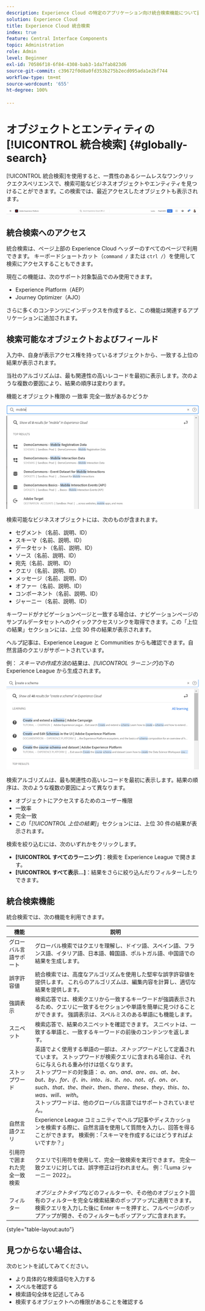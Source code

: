 ```yaml
---
description: Experience Cloud の特定のアプリケーション向け統合検索機能について説明します。
solution: Experience Cloud
title: Experience Cloud 統合検索
index: true
feature: Central Interface Components
topic: Administration
role: Admin
level: Beginner
exl-id: 70586f18-6f84-4308-bab3-1da7fab823d6
source-git-commit: c39672f0d8a0fd353b275b2ecd095ada1e2bf744
workflow-type: tm+mt
source-wordcount: '655'
ht-degree: 100%

---
```


# オブジェクトとエンティティの[!UICONTROL 統合検索] {#globally-search}

[!UICONTROL 統合検索]を使用すると、一貫性のあるシームレスなワンクリックエクスペリエンスで、検索可能なビジネスオブジェクトやエンティティを見つけることができます。この検索では、最近アクセスしたオブジェクトも表示されます。

![オブジェクトとエンティティのグローバル検索](../assets/platform-search.png)

## 統合検索へのアクセス

統合検索は、ページ上部の Experience Cloud ヘッダーのすべてのページで利用できます。 キーボードショートカット（`command /` または `ctrl /`）を使用して検索にアクセスすることもできます。

現在この機能は、次のサポート対象製品でのみ使用できます。

* Experience Platform（AEP）
* Journey Optimizer（AJO）

さらに多くのコンテンツにインデックスを作成すると、この機能は関連するアプリケーションに追加されます。

## 検索可能なオブジェクトおよびフィールド

入力中、自身が表示アクセス権を持っているオブジェクトから、一致する上位の結果が表示されます。

当社のアルゴリズムは、最も関連性の高いレコードを最初に表示します。次のような複数の要因により、結果の順序は変わります。

機能とオブジェクト権限の
一致率
完全一致があるかどうか

![Experience Cloud の統合検索](../assets/unified-search-results.png)

検索可能なビジネスオブジェクトには、次のものが含まれます。

* セグメント（名前、説明、ID）
* スキーマ（名前、説明、ID）
* データセット（名前、説明、ID）
* ソース（名前、説明、ID）
* 宛先（名前、説明、ID）
* クエリ（名前、説明、ID）
* メッセージ（名前、説明、ID）
* オファー（名前、説明、ID）
* コンポーネント（名前、説明、ID）
* ジャーニー（名前、説明、ID）

キーワードがナビゲーションページと一致する場合は、ナビゲーションページのサンプルデータセットへのクイックアクセスリンクを取得できます。この「上位の結果」セクションには、上位 30 件の結果が表示されます。

ヘルプ記事は、Experience League と Communities からも確認できます。自然言語のクエリがサポートされています。

例： _スキーマの作成方法_&#x200B;の結果は、_[!UICONTROL ラーニング]_&#x200B;の下の Experience League から生成されます。

![Experience Cloud の統合検索のヘルプ](../assets/unified-search-learning.png)

検索アルゴリズムは、最も関連性の高いレコードを最初に表示します。結果の順序は、次のような複数の要因によって異なります。

* オブジェクトにアクセスするためのユーザー権限
* 一致率
* 完全一致
* この「_[!UICONTROL 上位の結果]_」セクションには、上位 30 件の結果が表示されます。

検索を絞り込むには、次のいずれかをクリックします。

* **[!UICONTROL すべてのラーニング]**：検索を Experience League で開きます。
* **[!UICONTROL すべて表示…]**：結果をさらに絞り込んだりフィルターしたりできます。

## 統合検索機能

統合検索では、次の機能を利用できます。

| 機能 | 説明 |
| ------- | ------- |
| グローバル言語サポート | グローバル検索ではクエリを理解し、ドイツ語、スペイン語、フランス語、イタリア語、日本語、韓国語、ポルトガル語、中国語での結果を生成します。 |
| 誤字許容値 | 統合検索では、高度なアルゴリズムを使用した堅牢な誤字許容値を提供します。 これらのアルゴリズムは、編集内容を計算し、適切な結果を提供します。 |
| 強調表示 | 検索応答では、検索クエリから一致するキーワードが強調表示されるため、クエリに一致するセクションや単語を簡単に見つけることができます。 強調表示は、スペルミスのある単語にも機能します。 |
| スニペット | 検索応答で、結果のスニペットを確認できます。 スニペットは、一致する単語と、一致するキーワードの前後のコンテンツを返します。 |
| ストップワード | 英語でよく使用する単語の一部は、_ストップワード_&#x200B;として定義されています。 ストップワードが検索クエリに含まれる場合は、それらに与えられる重み付けは低くなります。<br>ストップワードの対象語： _a、an、and、are、as、at、be、but、by、for、if、in、into、is、it、no、not、of、on、or、such、that、the、their、then、there、these、they、this、to、was、will、 with_。<br>ストップワードは、他のグローバル言語ではサポートされていません。 |
| 自然言語クエリ | Experience League コミュニティでヘルプ記事やディスカッションを検索する際に、自然言語を使用して質問を入力し、回答を得ることができます。 検索例：「スキーマを作成するにはどうすればよいですか？」 |
| 引用符で囲まれた完全一致検索 | クエリで引用符を使用して、完全一致検索を実行できます。 完全一致クエリに対しては、誤字修正は行われません。 例：「Luma ジャーニー 2022」。 |
| フィルター | _オブジェクトタイプ_&#x200B;などのフィルターや、その他のオブジェクト固有のフィルターを完全な検索結果のポップアップに適用できます。検索クエリを入力した後に Enter キーを押すと、フルページのポップアップが開き、そのフィルターもポップアップに含まれます。 |

{style="table-layout:auto"}

## 見つからない場合は、

次のヒントを試してみてください。

* より具体的な検索語句を入力する
* スペルを確認する
* 検索語句全体を記述してみる
* 検索するオブジェクトへの権限があることを確認する
